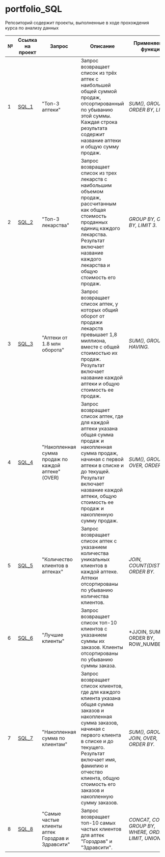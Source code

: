 # portfolio_SQL
Репозиторий содержит проекты, выполненные в ходе прохождения курса по анализу данных

№ | Ссылка на проект | Запрос | Описание | Применяемые функции | Работа проекта 
---|---|---|---|---|---
| 1 | [ SQL_1](https://github.com/YulianaOs/portfolio_SQL/tree/fed1f59ec4c34eab147e73fd9c56351102498621/sql_1) | "Топ-3 аптеки" | Запрос возвращает список из трёх аптек с наибольшей общей суммой продаж, отсортированный по убыванию этой суммы. Каждая строка результата содержит название аптеки и общую сумму продаж. | *SUM(), GROUP BY, ORDER BY, LIMIT.* | [Портфолио](https://docs.google.com/document/d/1KzgLv4IS9pl3fB41bGN9eIMNELlvIL4sfiwQ2EdBFRs/edit?usp=sharing) |
| 2 | [ SQL_2](https://github.com/YulianaOs/portfolio_SQL/tree/fed1f59ec4c34eab147e73fd9c56351102498621/sql_2) |  "Топ-3 лекарства" | Запрос возвращает список из трех лекарств с наибольшим объемом продаж, рассчитанным как общая стоимость проданных единиц каждого лекарства. Результат включает название каждого лекарства и общую стоимость его продаж.| *GROUP BY, ORDER BY, LIMIT 3.* | [Портфолио](https://docs.google.com/document/d/1KzgLv4IS9pl3fB41bGN9eIMNELlvIL4sfiwQ2EdBFRs/edit?usp=sharing) |
| 3 | [ SQL_3](https://github.com/YulianaOs/portfolio_SQL/tree/fed1f59ec4c34eab147e73fd9c56351102498621/sql_3) |  "Аптеки от 1.8 млн оборота" | Запрос возвращает список аптек, у которых общий оборот от продажи лекарств превышает 1,8 миллиона, вместе с общей стоимостью их продаж. Результат включает название каждой аптеки и общую стоимость ее продаж.| *SUM(), GROUP BY, HAVING.* | [Портфолио](https://docs.google.com/document/d/1KzgLv4IS9pl3fB41bGN9eIMNELlvIL4sfiwQ2EdBFRs/edit?usp=sharing) |
| 4 | [ SQL_4](https://github.com/YulianaOs/portfolio_SQL/tree/fed1f59ec4c34eab147e73fd9c56351102498621/sql_4) | "Накопленная сумма продаж по каждой аптеке" (OVER) | Запрос возвращает список аптек, где для каждой аптеки указана общая сумма продаж и накопленная сумма продаж, начиная с первой аптеки в списке и до текущей. Результат включает название каждой аптеки, общую стоимость ее продаж и накопленную сумму продаж.| *SUM(), GROUP BY, OVER, ORDER BY.* | [Портфолио](https://docs.google.com/document/d/1KzgLv4IS9pl3fB41bGN9eIMNELlvIL4sfiwQ2EdBFRs/edit?usp=sharing) |
| 5 | [ SQL_5](https://github.com/YulianaOs/portfolio_SQL/tree/fed1f59ec4c34eab147e73fd9c56351102498621/sql_5) | "Количество клиентов в аптеках" | Запрос возвращает список аптек с указанием количества уникальных клиентов в каждой аптеке. Аптеки отсортированы по убыванию количества клиентов.| *JOIN, COUNT(DISTINCT), ORDER BY.* | [Портфолио](https://docs.google.com/document/d/1KzgLv4IS9pl3fB41bGN9eIMNELlvIL4sfiwQ2EdBFRs/edit?usp=sharing) |
| 6 | [ SQL_6](https://github.com/YulianaOs/portfolio_SQL/tree/fed1f59ec4c34eab147e73fd9c56351102498621/sql_6) | "Лучшие клиенты" | Запрос возвращает список топ-10 клиентов с указанием суммы их заказов. Клиенты отсортированы по убыванию суммы заказа. | *JJOIN, SUM, ORDER BY, ROW_NUMBER. * | [Портфолио](https://docs.google.com/document/d/1KzgLv4IS9pl3fB41bGN9eIMNELlvIL4sfiwQ2EdBFRs/edit?usp=sharing) |
| 7 | [ SQL_7](https://github.com/YulianaOs/portfolio_SQL/tree/fed1f59ec4c34eab147e73fd9c56351102498621/sql_7) | "Накопленная сумма по клиентам" | Запрос возвращает список клиентов, где для каждого клиента указана общая сумма заказов и накопленная сумма заказов, начиная с первого клиента в списке и до текущего. Результат включает имя, фамилию и отчество клиента, общую стоимость его заказов и накопленную сумму заказов. | *SUM(), GROUP BY, JOIN, OVER, ORDER BY.* | [Портфолио](https://docs.google.com/document/d/1KzgLv4IS9pl3fB41bGN9eIMNELlvIL4sfiwQ2EdBFRs/edit?usp=sharing) |
| 8 | [ SQL_8](https://github.com/YulianaOs/portfolio_SQL/tree/fed1f59ec4c34eab147e73fd9c56351102498621/sql_8) | "Самые частые клиенты аптек Горздрав и Здравсити" | Запрос возвращает топ-10 самых частых клиентов для аптек "Горздрав" и "Здравсити". | *CONCAT, COUNT, GROUP BY, WHERE, ORDER BY, LIMIT, UNION ALL.* | [Портфолио](https://docs.google.com/document/d/1KzgLv4IS9pl3fB41bGN9eIMNELlvIL4sfiwQ2EdBFRs/edit?usp=sharing) |
